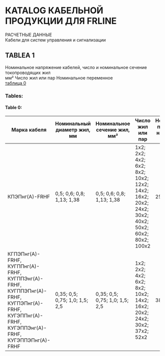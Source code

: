 # КATALOG КАБЕЛЬНОЙ ПРОДУКЦИИ ДЛЯ FRLINE

РАСЧЕТНЫЕ ДАННЫЕ  
Кабели для систем управления и сигнализации  

## TABLEA 1  

Номинальное напряжение кабелей, число и номинальное сечение токопроводящих жил  
мм² Число жил или пар Номинальное переменное   
<a href="#51f167eb-531b-43b0-bbba-50b503b73cf6">таблица 0</a>   

### Tables:

#### Table 0:

| Марка кабеля | Номинальный диаметр жил, мм | Номинальное сечение жил, мм² | Число жил или пар | Номинальное переменное напряжение, В |
|--------------|------------------------------|-----------------------------|--------------------|--------------------------------------|
| КПЭПнг(А)-FRHF | 0,5; 0,6; 0,8; 1,13; 1,38 | 0,5; 0,6; 0,8; 1,13; 1,38 | 1х2; 2х2; 4х2; 6х2; 8х2; 10х2; 12х2; 14х2; 16х2; 20х2; 24х2; 30х2; 40х2; 50х2; 60х2; 80х2; 100х2 | 250 |
| КГПЭПнг(А)-FRHF, КУГППнг(А)-FRHF, КУГППЭнг(А)-FRHF, КУГППЭПнг(А)-FRHF, КУГПЭПнг(А)-FRHF, КУГЭППнг(А)-FRHF, КУГЭППЭнг(А)-FRHF, КУГЭППЭПнг(А)-FRHF | 0,35; 0,5; 0,75; 1,0; 1,5; 2,5 | 0,35; 0,5; 0,75; 1,0; 1,5; 2,5 | 1х2; 2х2; 4х2; 6х2; 8х2; 10х2; 14х2; 16х2; 20х2; 24х2; 30х2; 37х2; 52х2 | 380, 1000 |
